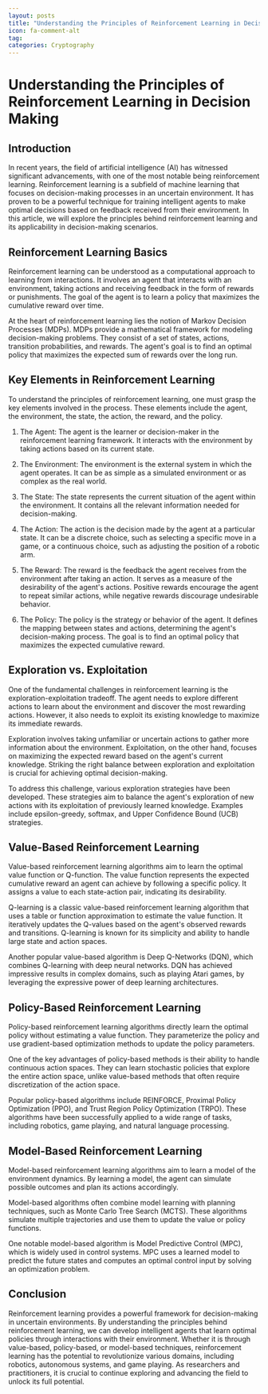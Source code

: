 ```yaml
---
layout: posts
title: "Understanding the Principles of Reinforcement Learning in Decision Making"
icon: fa-comment-alt
tag:      
categories: Cryptography
---
```



# Understanding the Principles of Reinforcement Learning in Decision Making

## Introduction
In recent years, the field of artificial intelligence (AI) has witnessed significant advancements, with one of the most notable being reinforcement learning. Reinforcement learning is a subfield of machine learning that focuses on decision-making processes in an uncertain environment. It has proven to be a powerful technique for training intelligent agents to make optimal decisions based on feedback received from their environment. In this article, we will explore the principles behind reinforcement learning and its applicability in decision-making scenarios.

## Reinforcement Learning Basics
Reinforcement learning can be understood as a computational approach to learning from interactions. It involves an agent that interacts with an environment, taking actions and receiving feedback in the form of rewards or punishments. The goal of the agent is to learn a policy that maximizes the cumulative reward over time.

At the heart of reinforcement learning lies the notion of Markov Decision Processes (MDPs). MDPs provide a mathematical framework for modeling decision-making problems. They consist of a set of states, actions, transition probabilities, and rewards. The agent's goal is to find an optimal policy that maximizes the expected sum of rewards over the long run.

## Key Elements in Reinforcement Learning
To understand the principles of reinforcement learning, one must grasp the key elements involved in the process. These elements include the agent, the environment, the state, the action, the reward, and the policy.

1. The Agent: The agent is the learner or decision-maker in the reinforcement learning framework. It interacts with the environment by taking actions based on its current state.

2. The Environment: The environment is the external system in which the agent operates. It can be as simple as a simulated environment or as complex as the real world.

3. The State: The state represents the current situation of the agent within the environment. It contains all the relevant information needed for decision-making.

4. The Action: The action is the decision made by the agent at a particular state. It can be a discrete choice, such as selecting a specific move in a game, or a continuous choice, such as adjusting the position of a robotic arm.

5. The Reward: The reward is the feedback the agent receives from the environment after taking an action. It serves as a measure of the desirability of the agent's actions. Positive rewards encourage the agent to repeat similar actions, while negative rewards discourage undesirable behavior.

6. The Policy: The policy is the strategy or behavior of the agent. It defines the mapping between states and actions, determining the agent's decision-making process. The goal is to find an optimal policy that maximizes the expected cumulative reward.

## Exploration vs. Exploitation
One of the fundamental challenges in reinforcement learning is the exploration-exploitation tradeoff. The agent needs to explore different actions to learn about the environment and discover the most rewarding actions. However, it also needs to exploit its existing knowledge to maximize its immediate rewards.

Exploration involves taking unfamiliar or uncertain actions to gather more information about the environment. Exploitation, on the other hand, focuses on maximizing the expected reward based on the agent's current knowledge. Striking the right balance between exploration and exploitation is crucial for achieving optimal decision-making.

To address this challenge, various exploration strategies have been developed. These strategies aim to balance the agent's exploration of new actions with its exploitation of previously learned knowledge. Examples include epsilon-greedy, softmax, and Upper Confidence Bound (UCB) strategies.

## Value-Based Reinforcement Learning
Value-based reinforcement learning algorithms aim to learn the optimal value function or Q-function. The value function represents the expected cumulative reward an agent can achieve by following a specific policy. It assigns a value to each state-action pair, indicating its desirability.

Q-learning is a classic value-based reinforcement learning algorithm that uses a table or function approximation to estimate the value function. It iteratively updates the Q-values based on the agent's observed rewards and transitions. Q-learning is known for its simplicity and ability to handle large state and action spaces.

Another popular value-based algorithm is Deep Q-Networks (DQN), which combines Q-learning with deep neural networks. DQN has achieved impressive results in complex domains, such as playing Atari games, by leveraging the expressive power of deep learning architectures.

## Policy-Based Reinforcement Learning
Policy-based reinforcement learning algorithms directly learn the optimal policy without estimating a value function. They parameterize the policy and use gradient-based optimization methods to update the policy parameters.

One of the key advantages of policy-based methods is their ability to handle continuous action spaces. They can learn stochastic policies that explore the entire action space, unlike value-based methods that often require discretization of the action space.

Popular policy-based algorithms include REINFORCE, Proximal Policy Optimization (PPO), and Trust Region Policy Optimization (TRPO). These algorithms have been successfully applied to a wide range of tasks, including robotics, game playing, and natural language processing.

## Model-Based Reinforcement Learning
Model-based reinforcement learning algorithms aim to learn a model of the environment dynamics. By learning a model, the agent can simulate possible outcomes and plan its actions accordingly.

Model-based algorithms often combine model learning with planning techniques, such as Monte Carlo Tree Search (MCTS). These algorithms simulate multiple trajectories and use them to update the value or policy functions.

One notable model-based algorithm is Model Predictive Control (MPC), which is widely used in control systems. MPC uses a learned model to predict the future states and computes an optimal control input by solving an optimization problem.

## Conclusion
Reinforcement learning provides a powerful framework for decision-making in uncertain environments. By understanding the principles behind reinforcement learning, we can develop intelligent agents that learn optimal policies through interactions with their environment. Whether it is through value-based, policy-based, or model-based techniques, reinforcement learning has the potential to revolutionize various domains, including robotics, autonomous systems, and game playing. As researchers and practitioners, it is crucial to continue exploring and advancing the field to unlock its full potential.